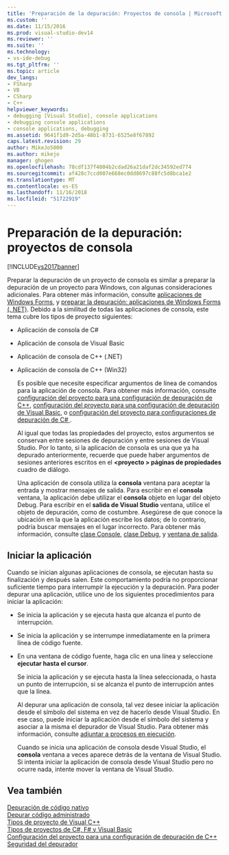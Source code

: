 ```yaml
---
title: 'Preparación de la depuración: Proyectos de consola | Microsoft Docs'
ms.custom: ''
ms.date: 11/15/2016
ms.prod: visual-studio-dev14
ms.reviewer: ''
ms.suite: ''
ms.technology:
- vs-ide-debug
ms.tgt_pltfrm: ''
ms.topic: article
dev_langs:
- FSharp
- VB
- CSharp
- C++
helpviewer_keywords:
- debugging [Visual Studio], console applications
- debugging console applications
- console applications, debugging
ms.assetid: 9641f1d9-2d5a-48b1-8731-6525e8f67892
caps.latest.revision: 29
author: MikeJo5000
ms.author: mikejo
manager: ghogen
ms.openlocfilehash: 78cdf137f4804b2cdad26a21daf2dc34592ed774
ms.sourcegitcommit: af428c7ccd007e668ec0dd8697c88fc5d8bca1e2
ms.translationtype: MT
ms.contentlocale: es-ES
ms.lasthandoff: 11/16/2018
ms.locfileid: "51722919"
---
```

# <a name="debugging-preparation-console-projects"></a>Preparación de la depuración: proyectos de consola
[!INCLUDE[vs2017banner](../includes/vs2017banner.md)]

Preparar la depuración de un proyecto de consola es similar a preparar la depuración de un proyecto para Windows, con algunas consideraciones adicionales. Para obtener más información, consulte [aplicaciones de Windows Forms](../debugger/debugging-preparation-windows-forms-applications.md), y [preparar la depuración: aplicaciones de Windows Forms (. NET)](http://msdn.microsoft.com/en-us/a8bc54de-41a3-464d-9a12-db9bdcbc1ad5). Debido a la similitud de todas las aplicaciones de consola, este tema cubre los tipos de proyecto siguientes:  
  
- Aplicación de consola de C#  
  
- Aplicación de consola de Visual Basic  
  
- Aplicación de consola de C++ (.NET)  
  
- Aplicación de consola de C++ (Win32)  
  
  Es posible que necesite especificar argumentos de línea de comandos para la aplicación de consola. Para obtener más información, consulte [configuración del proyecto para una configuración de depuración de C++](../debugger/project-settings-for-a-cpp-debug-configuration.md), [configuración del proyecto para una configuración de depuración de Visual Basic](../debugger/project-settings-for-a-visual-basic-debug-configuration.md), o [configuración del proyecto para configuraciones de depuración de C# ](../debugger/project-settings-for-csharp-debug-configurations.md).  
  
  Al igual que todas las propiedades del proyecto, estos argumentos se conservan entre sesiones de depuración y entre sesiones de Visual Studio. Por lo tanto, si la aplicación de consola es una que ya ha depurado anteriormente, recuerde que puede haber argumentos de sesiones anteriores escritos en el  **\<proyecto > páginas de propiedades** cuadro de diálogo.  
  
  Una aplicación de consola utiliza la **consola** ventana para aceptar la entrada y mostrar mensajes de salida. Para escribir en el **consola** ventana, la aplicación debe utilizar el **consola** objeto en lugar del objeto Debug. Para escribir en el **salida de Visual Studio** ventana, utilice el objeto de depuración, como de costumbre. Asegúrese de que conoce la ubicación en la que la aplicación escribe los datos; de lo contrario, podría buscar mensajes en el lugar incorrecto. Para obtener más información, consulte [clase Console](https://msdn.microsoft.com/library/system.console.aspx), [clase Debug](https://msdn.microsoft.com/library/system.diagnostics.debug.aspx), y [ventana de salida](../ide/reference/output-window.md).  
  
## <a name="starting-the-application"></a>Iniciar la aplicación  
 Cuando se inician algunas aplicaciones de consola, se ejecutan hasta su finalización y después salen. Este comportamiento podría no proporcionar suficiente tiempo para interrumpir la ejecución y la depuración. Para poder depurar una aplicación, utilice uno de los siguientes procedimientos para iniciar la aplicación:  
  
- Se inicia la aplicación y se ejecuta hasta que alcanza el punto de interrupción.  
  
- Se inicia la aplicación y se interrumpe inmediatamente en la primera línea de código fuente.  
  
- En una ventana de código fuente, haga clic en una línea y seleccione **ejecutar hasta el cursor**.  
  
   Se inicia la aplicación y se ejecuta hasta la línea seleccionada, o hasta un punto de interrupción, si se alcanza el punto de interrupción antes que la línea.  
  
  Al depurar una aplicación de consola, tal vez desee iniciar la aplicación desde el símbolo del sistema en vez de hacerlo desde Visual Studio. En ese caso, puede iniciar la aplicación desde el símbolo del sistema y asociar a la misma el depurador de Visual Studio. Para obtener más información, consulte [adjuntar a procesos en ejecución](../debugger/attach-to-running-processes-with-the-visual-studio-debugger.md).  
  
  Cuando se inicia una aplicación de consola desde Visual Studio, el **consola** ventana a veces aparece detrás de la ventana de Visual Studio. Si intenta iniciar la aplicación de consola desde Visual Studio pero no ocurre nada, intente mover la ventana de Visual Studio.  
  
## <a name="see-also"></a>Vea también  
 [Depuración de código nativo](../debugger/debugging-native-code.md)   
 [Depurar código administrado](../debugger/debugging-managed-code.md)   
 [Tipos de proyecto de Visual C++](../debugger/debugging-preparation-visual-cpp-project-types.md)   
 [Tipos de proyectos de C#, F# y Visual Basic](../debugger/debugging-preparation-csharp-f-hash-and-visual-basic-project-types.md)   
 [Configuración del proyecto para una configuración de depuración de C++](../debugger/project-settings-for-a-cpp-debug-configuration.md)   
 [Seguridad del depurador](../debugger/debugger-security.md)



